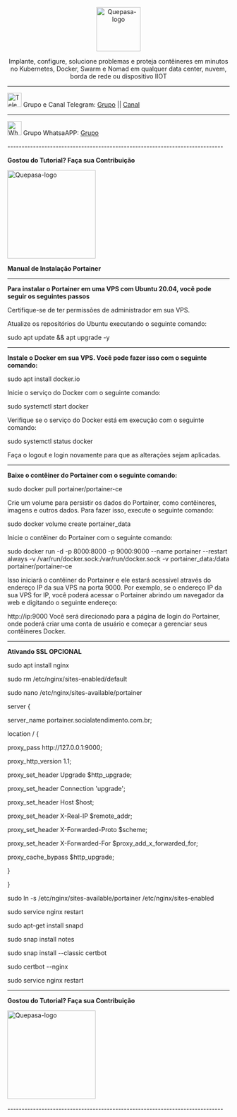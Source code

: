 <p align="center">
	<img src="https://www.portainer.io/hubfs/portainer-logo-black.svg" alt="Quepasa-logo" width="100" />	
	<p align="center">Implante, configure, solucione problemas e proteja contêineres em minutos no Kubernetes, Docker, Swarm e Nomad em qualquer data center, nuvem, borda de rede ou dispositivo IIOT</p>
</p>
<hr />
<p align="left">
	<img src="https://telegram.org/favicon.ico" alt="Telegram-logo" width="32" />
	<span>Grupo e Canal Telegram: </span>
	<a href="https://t.me/quepasa_api" target="_blank">Grupo</a>
	<span> || </span>
	<a href="https://t.me/quepasa_channel" target="_blank">Canal</a>
</p>
<hr />
<p align="left">
	<img src="https://whatsapp.com/favicon.ico" alt="WhatsAPP-logo" width="32" />
	<span>Grupo WhatsaAPP: </span>
	<a href="https://chat.whatsapp.com/Cv5WfmujRzE09yQ6hagYim" target="_blank">Grupo</a>
</p>
----------------------------------------------------------------------------
</p>

**Gostou do Tutorial? Faça sua Contribuição**

<img src="https://github.com/EngajamentoFlow/quepasa/blob/main/Contribui%C3%A7%C3%A3o.png" alt="Quepasa-logo" width="200" />
</p>

**Manual de Instalação Portainer**

----------------------------------------------------------------------------

**Para instalar o Portainer em uma VPS com Ubuntu 20.04, você pode seguir os seguintes passos**

</p>
Certifique-se de ter permissões de administrador em sua VPS.
</p>
Atualize os repositórios do Ubuntu executando o seguinte comando:
</p>
sudo apt update && apt upgrade -y
</p>

----------------------------------------------------------------------------

**Instale o Docker em sua VPS. Você pode fazer isso com o seguinte comando:**


sudo apt install docker.io
</p>
Inicie o serviço do Docker com o seguinte comando:
</p>
sudo systemctl start docker
</p>
Verifique se o serviço do Docker está em execução com o seguinte comando:
</p>
sudo systemctl status docker
</p>
Faça o logout e login novamente para que as alterações sejam aplicadas.
</p>

----------------------------------------------------------------------------

**Baixe o contêiner do Portainer com o seguinte comando:**

</p>
sudo docker pull portainer/portainer-ce
</p>

Crie um volume para persistir os dados do Portainer, como contêineres, imagens e outros dados. Para fazer isso, execute o seguinte comando:

</p>
sudo docker volume create portainer_data
</p>

Inicie o contêiner do Portainer com o seguinte comando:

sudo docker run -d -p 8000:8000 -p 9000:9000 --name portainer --restart always -v /var/run/docker.sock:/var/run/docker.sock -v portainer_data:/data portainer/portainer-ce
</p>
Isso iniciará o contêiner do Portainer e ele estará acessível através do endereço IP da sua VPS na porta 9000. Por exemplo, se o endereço IP da sua VPS for IP, você poderá acessar o Portainer abrindo um navegador da web e digitando o seguinte endereço:

</p>

http://ip:9000
Você será direcionado para a página de login do Portainer, onde poderá criar uma conta de usuário e começar a gerenciar seus contêineres Docker.

----------------------------------------------------------------------------

**Ativando SSL OPCIONAL**

</p>
sudo apt install nginx
</p>
sudo rm /etc/nginx/sites-enabled/default
</p>
sudo nano /etc/nginx/sites-available/portainer
</p></p>
server {
</p>
  server_name portainer.socialatendimento.com.br;
</p>
  location / {
</p>
    proxy_pass http://127.0.0.1:9000;
</p>
    proxy_http_version 1.1;
</p>
    proxy_set_header Upgrade $http_upgrade;
</p>
    proxy_set_header Connection 'upgrade';
</p></p>
    proxy_set_header Host $host;
</p>
    proxy_set_header X-Real-IP $remote_addr;
</p>
    proxy_set_header X-Forwarded-Proto $scheme;
</p>
    proxy_set_header X-Forwarded-For $proxy_add_x_forwarded_for;
</p>
    proxy_cache_bypass $http_upgrade;
</p></p>
  }
</p>
   }
   </p>
 sudo ln -s /etc/nginx/sites-available/portainer /etc/nginx/sites-enabled
</p>
sudo service nginx restart
</p>
sudo apt-get install snapd
</p>
sudo snap install notes
</p>
sudo snap install --classic certbot
</p>
sudo certbot --nginx
</p>
sudo service nginx restart
</p>

----------------------------------------------------------------------------

</p>

**Gostou do Tutorial? Faça sua Contribuição**

<img src="https://github.com/EngajamentoFlow/quepasa/blob/main/Contribui%C3%A7%C3%A3o.png" alt="Quepasa-logo" width="200" />
</p>
----------------------------------------------------------------------------
